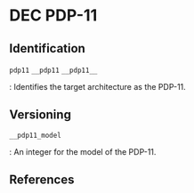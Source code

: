 # DEC PDP-11

## Identification

`pdp11`
`__pdp11`
`__pdp11__`

: Identifies the target architecture as the PDP-11.

## Versioning

`__pdp11_model`

: An integer for the model of the PDP-11.

## References

<!---
#define CPP_PREDEFINES "-Dpdp11"
////

////
<gcc/config/pdp11/pdp11.h> (14.2.0)

#define TARGET_CPU_CPP_BUILTINS()		\
  do						\
    {						\
      builtin_define_std ("pdp11");		\
      if (TARGET_INT16) 					\
	builtin_define_with_int_value ("__pdp11_int", 16);	\
      else							\
	builtin_define_with_int_value ("__pdp11_int", 32);	\
      if (TARGET_40)						\
	builtin_define_with_int_value ("__pdp11_model", 40);	\
      else if (TARGET_45)					\
	builtin_define_with_int_value ("__pdp11_model", 45);	\
      else							\
	builtin_define_with_int_value ("__pdp11_model", 10);	\
      if (TARGET_FPU)						\
	builtin_define ("__pdp11_fpu");				\
      if (TARGET_AC0)						\
	builtin_define ("__pdp11_ac0");				\
    }						\
  while (0)
--->
